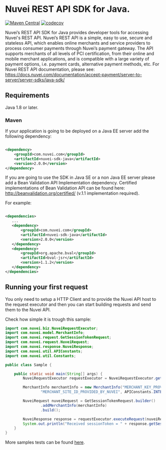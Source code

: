 # Nuvei REST API SDK for Java.

[![Maven Central](https://maven-badges.herokuapp.com/maven-central/com.nuvei/nuvei-sdk-java/badge.svg)](https://maven-badges.herokuapp.com/maven-central/com.nuvei/nuvei-sdk-java)
[![codecov](https://codecov.io/gh/Nuvei/nuvei-java/branch/development/graph/badge.svg)](https://codecov.io/gh/Nuvei/nuvei-java)

Nuvei’s REST API SDK for Java provides developer tools for accessing Nuvei's REST API. Nuvei’s REST API is a simple, easy to use, secure and stateless API, which enables online merchants and service providers to process consumer payments through Nuvei’s payment gateway. The API supports merchants of all levels of PCI certification, from their online and mobile merchant applications, and is compatible with a large variety of payment options, i.e. payment cards, alternative payment methods, etc. For Nuvei REST API documentation, please see: https://docs.nuvei.com/documentation/accept-payment/server-to-server/server-sdks/java-sdk/

## Requirements

Java 1.8 or later.

### Maven

If your application is going to be deployed on a Java EE server add the following dependency:

```xml

<dependency>
    <groupId>com.nuvei.com</groupId>
    <artifactId>nuvei-sdk-java</artifactId>
    <version>2.0.0</version>
</dependency>
```

If you are going to use the SDK in Java SE or a non Java EE server please add a Bean Validation API Implementation dependency. Certified implementations of Bean Validation API can be found here: http://beanvalidation.org/certified/ (v.1.1 implementation required). 

For example:

 ```xml

<dependencies>
    ...
    <dependency>
        <groupId>com.nuvei.com</groupId>
        <artifactId>nuvei-sdk-java</artifactId>
        <version>2.0.0</version>
    </dependency>
    <dependency>
        <groupId>org.apache.bval</groupId>
        <artifactId>bval-jsr</artifactId>
        <version>1.1.2</version>
    </dependency>
</dependencies>
 ```

## Running your first request

You only need to setup a HTTP Client and to provide the Nuvei API host to the request executor and then you can start building requests and send them to the Nuvei API. 

Check how simple it is trough this sample:

```java
import com.nuvei.biz.NuveiRequestExecutor;
import com.nuvei.model.MerchantInfo;
import com.nuvei.request.GetSessionTokenRequest;
import com.nuvei.request.NuveiRequest;
import com.nuvei.response.NuveiResponse;
import com.nuvei.util.APIConstants;
import com.nuvei.util.Constants;

public class Sample {

    public static void main(String[] args) {
        NuveiRequestExecutor requestExecutor = NuveiRequestExecutor.getInstance();

        MerchantInfo merchantInfo = new MerchantInfo("MERCHANT_KEY_PROVIDED_BY_NUVEI", "MERCHANT_ID_PROVIDED_BY_NUVEI",
                "MERCHANT_SITE_ID_PROVIDED_BY_NUVEI", APIConstants.INTEGRATION_HOST, Constants.HashAlgorithm.SHA256);

        NuveiRequest nuveiRequest = GetSessionTokenRequest.builder()
                .addMerchantInfo(merchantInfo)
                .build();

        NuveiResponse response = requestExecutor.executeRequest(nuveiRequest);
        System.out.println("Received sessionToken = " + response.getSessionToken());
    }
}
```
More samples tests can be found [here](https://github.com/Nuvei/nuvei-server-java/tree/master/src/test/java/com/nuvei/test/workflow).
